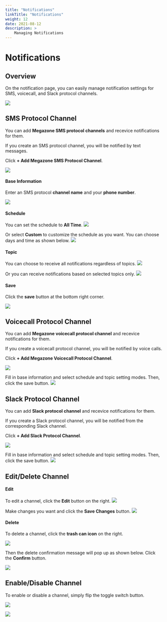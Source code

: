 ```yaml
---
title: "Notifications"
linkTitle: "Notifications"
weight: 12
date: 2021-08-12
description: >
    Managing Notifications
---
```


# Notifications

## Overview

On the notification page, you can easily manage notification settings for SMS, voicecall, and Slack protocol channels.

![](/ko/docs/guides/user_guide/my_account/notifications_img/notifications_img_01.png)

## SMS Protocol Channel

You can add **Megazone SMS protocol channels** and recevice notifications for them.

If you create an SMS protocol channel, you will be notified by text messages.

Click **+ Add Megazone SMS Protocol Channel**.

![](/ko/docs/guides/user_guide/my_account/notifications_img/notifications_img_02.png)


#### Base Information
Enter an SMS protocol **channel name** and your **phone number**.

![](/ko/docs/guides/user_guide/my_account/notifications_img/notifications_img_03.png)


#### Schedule
You can set the schedule to **All Time**.
![](/ko/docs/guides/user_guide/my_account/notifications_img/notifications_img_04.png)


Or select **Custom** to customize the schedule as you want. You can choose days and time as shown below. 
![](/ko/docs/guides/user_guide/my_account/notifications_img/notifications_img_05.png)


#### Topic 
You can choose to receive all notifications regardless of topics.
![](/ko/docs/guides/user_guide/my_account/notifications_img/notifications_img_06.png)


Or you can receive notifications based on selected topics only.
![](/ko/docs/guides/user_guide/my_account/notifications_img/notifications_img_07.png)


#### Save
Click the **save** button at the bottom right corner.

![](/ko/docs/guides/user_guide/my_account/notifications_img/notifications_img_08.png)


## Voicecall Protocol Channel

You can add **Megazone voicecall protocol channel** and recevice notifications for them.

If you create a voicecall protocol channel, you will be notified by voice calls.

Click **+ Add Megazone Voicecall Protocol Channel**.

![](/ko/docs/guides/user_guide/my_account/notifications_img/notifications_img_09.png)


Fill in base information and select schedule and topic setting modes. Then, click the save button.
![](/ko/docs/guides/user_guide/my_account/notifications_img/notifications_img_10.png)


## Slack Protocol Channel

You can add **Slack protocol channel** and recevice notifications for them.

If you create a Slack protocol channel, you will be notified from the corresponding Slack channel.

Click **+ Add Slack Protocol Channel**.

![](/ko/docs/guides/user_guide/my_account/notifications_img/notifications_img_11.png)


Fill in base information and select schedule and topic setting modes. Then, click the save button.
![](/ko/docs/guides/user_guide/my_account/notifications_img/notifications_img_12.png)


## Edit/Delete Channel

#### Edit

To edit a channel, click the **Edit** button on the right. 
![](/ko/docs/guides/user_guide/my_account/notifications_img/notifications_img_13.png)


Make changes you want and click the **Save Changes** button.
![](/ko/docs/guides/user_guide/my_account/notifications_img/notifications_img_14.png)


#### Delete

To delete a channel, click the **trash can icon** on the right.

![](/ko/docs/guides/user_guide/my_account/notifications_img/notifications_img_15.png)


Then the delete confirmation message will pop up as shown below. Click the **Confirm** button.

![](/ko/docs/guides/user_guide/my_account/notifications_img/notifications_img_16.png)


## Enable/Disable Channel

To enable or disable a channel, simply flip the toggle switch button.

![](/ko/docs/guides/user_guide/my_account/notifications_img/notifications_img_17.png)


![](/ko/docs/guides/user_guide/my_account/notifications_img/notifications_img_18.png)
